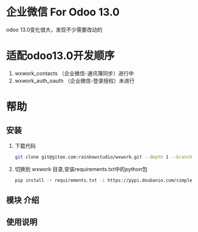 # 企业微信 For Odoo 13.0
odoo 13.0变化很大，发现不少需要改动的

# 适配odoo13.0开发顺序

1. wxwork_contacts （企业微信-通讯簿同步）进行中
2. wxwork_auth_oauth （企业微信-登录授权）未进行

# 帮助

## 安装
1. 下载代码
    ```bash
    git clone git@gitee.com:rainbowstudio/wxwork.git --depth 1 --branch 13.0 --single-branch wxwork 
    ```
2. 切换到 wxwork 目录,安装requirements.txt中的python包
    ```bash
    pip install -r requirements.txt -i https://pypi.doubanio.com/simple
    ```
   
## 模块 介绍 

## 使用说明
